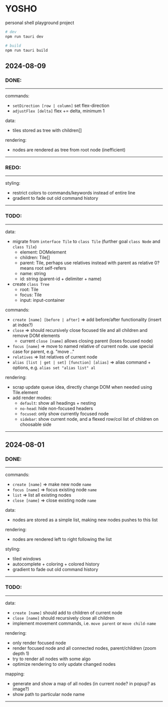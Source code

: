 # YOSHO

personal shell playground project

```bash
# dev
npm run tauri dev

# build
npm run tauri build
```

## 2024-08-09

### DONE:
---
commands:
- `setDirection [row | column]` set flex-direction
- `adjustFlex [delta]` flex += delta, minimum 1

data:
- tiles stored as tree with children[]

rendering:
- nodes are rendered as tree from root node (inefficient)
---

### REDO:
---
styling:
- restrict colors to commands/keywords instead of entire line
- gradient to fade out old command history
---

### TODO:
---
data:
- migrate from `interface Tile` to `class Tile` (further goal `class Node` and `class Tile`)
    - element: DOMelement <div class="tile">
    - children: Tile[]
    - parent: Tile, perhaps use relatives instead with parent as relative 0? means root self-refers
    - name: string
    - id: string (parent-id + delimiter + name)
- create `class Tree`
    - root: Tile
    - focus: Tile
    - input: input-container

commands:
- `create [name] [before | after]` => add before/after functionality (insert at index?)
- `close` => should recursively close focused tile and all children and remove DOM elements
    - current `close [name]` allows closing parent (loses focused node)
- `focus [name]` => move to named relative of current node. use special case for parent, e.g. "move .."
- `relatives` => list relatives of current node
- `alias [list | get | set] [function] [alias]` => alias command + options, e.g. `alias set "alias list" al`

rendering:
- scrap update queue idea, directly change DOM when needed using Tile.element
- add render modes:
    - `default`: show all headings + nesting
    - `no-head`: hide non-focused headers
    - `focused`: only show currently focused node
    - `sidebar`: show current node, and a flexed row/col list of children on choosable side
---

## 2024-08-01

### DONE:
---
commands:
- `create [name]` => make new node `name`
- `focus [name]` => focus existing node `name`
- `list` => list all existing nodes
- `close [name]` => close existing node `name`

data:
- nodes are stored as a simple list, making new nodes pushes to this list

rendering:
- nodes are rendered left to right following the list

styling:
- tiled windows
- autocomplete + coloring + colored history
- gradient to fade out old command history
---

### TODO:
---
data:
- `create [name]` should add to children of current node
- `close [name]` should recursively close all children
- implement movement commands, i.e. `move parent` or `move child-name`

rendering:
- only render focused node
- render focused node and all connected nodes, parent/children (zoom depth 1)
- try to render all nodes with some algo
- optimize rendering to only update changed nodes

mapping:
- generate and show a map of all nodes (in current node? in popup? as image?)
- show path to particular node name
---